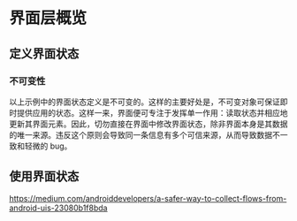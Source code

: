 # 界面层概览

## 定义界面状态

### 不可变性

以上示例中的界面状态定义是不可变的。这样的主要好处是，不可变对象可保证即时提供应用的状态。这样一来，界面便可专注于发挥单一作用：读取状态并相应地更新其界面元素。因此，切勿直接在界面中修改界面状态，除非界面本身是其数据的唯一来源。违反这个原则会导致同一条信息有多个可信来源，从而导致数据不一致和轻微的 bug。

## 使用界面状态

https://medium.com/androiddevelopers/a-safer-way-to-collect-flows-from-android-uis-23080b1f8bda
